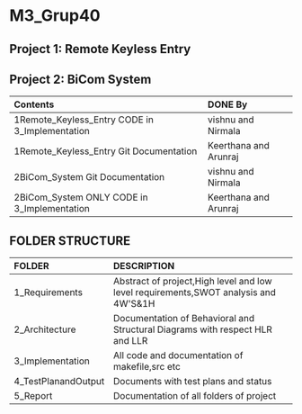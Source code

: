 # M3_Grup40

## Project 1: Remote Keyless Entry
## Project 2: BiCom System

|Contents                                      |DONE By                |
|:---------------------------------------------|:----------------------|
|1Remote_Keyless_Entry CODE in 3_Implementation| vishnu and Nirmala  |
|1Remote_Keyless_Entry Git Documentation       |Keerthana and Arunraj|
|2BiCom_System Git Documentation               |  vishnu and Nirmala |
|2BiCom_System ONLY CODE in 3_Implementation   |Keerthana and Arunraj |



## FOLDER STRUCTURE
|FOLDER             |DESCRIPTION                                                                        |
|:------------------|:----------------------------------------------------------------------------------|
|1_Requirements     |Abstract of project,High level and low level requirements,SWOT analysis and 4W'S&1H|
|2_Architecture     |Documentation of Behavioral and Structural Diagrams with respect HLR and LLR       |
|3_Implementation   |All code and documentation of makefile,src etc                                    |
|4_TestPlanandOutput|	Documents with test plans and status                                              |
|5_Report           |	Documentation of all folders of project                                           |



